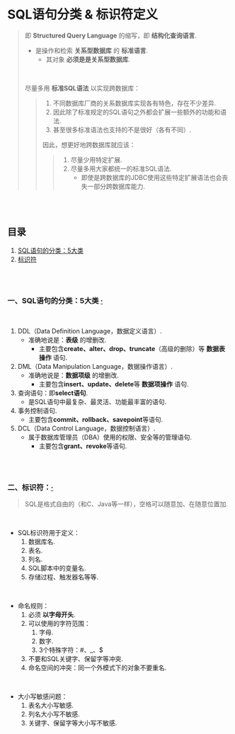 # SQL语句分类 & 标识符定义
> 即 **Structured Query Language** 的缩写，即 **结构化查询语言**.
>
>    - 是操作和检索 **关系型数据库** 的 **标准语言**.
>       - 其对象 **必须是是关系型数据库**.
>
> <br>
>
> 尽量多用 **标准SQL语法** 以实现跨数据库：
>
>> 1. 不同数据库厂商的关系数据库实现各有特色，存在不少差异.
>> 2. 因此除了标准规定的SQL语句之外都会扩展一些额外的功能和语法.
>> 3. 甚至很多标准语法也支持的不是很好（各有不同）.
>>
>> 因此，想更好地跨数据库就应该：
>>
>>> 1. 尽量少用特定扩展.
>>> 2. 尽量多用大家都统一的标准SQL语法.
>>>    - 即使是跨数据库的JDBC使用这些特定扩展语法也会丧失一部分跨数据库能力.

<br><br>

## 目录

1. [SQL语句的分类：5大类](#一sql语句的分类5大类--)
2. [标识符](#二标识符)

<br><br>

### 一、SQL语句的分类：5大类  [·](#目录)

<br>

1. DDL（Data Definition Language，数据定义语言）.
   - 准确地说是：**表级** 的增删改.
      - 主要包含**create、alter、drop、truncate**（高级的删除）等 **数据表操作** 语句.
2. DML（Data Manipulation Language，数据操作语言）.
   - 准确地说是：**数据项级** 的增删改.
      - 主要包含**insert、update、delete**等 **数据项操作** 语句.
3. 查询语句：即**select语句**.
   - 是SQL语句中最复杂、最灵活、功能最丰富的语句.
4. 事务控制语句.
   - 主要包含**commit、rollback、savepoint**等语句.
5. DCL（Data Control Language，数据控制语言）.
   - 属于数据库管理员（DBA）使用的权限、安全等的管理语句.
      - 主要包含**grant、revoke**等语句.

<br><br>

### 二、标识符：[·](#目录)
> SQL是格式自由的（和C、Java等一样），空格可以随意加、在随意位置加.

<br>

- SQL标识符用于定义：
   1. 数据库名.
   2. 表名.
   3. 列名.
   4. SQL脚本中的变量名.
   5. 存储过程、触发器名等等.

<br>

- 命名规则：
   1. 必须 **以字母开头**.
   2. 可以使用的字符范围：
      1. 字母.
      2. 数字.
      3. 3个特殊字符：#、\_、$
   3. 不要和SQL关键字、保留字等冲突.
   4. 命名空间的冲突：同一个外模式下的对象不要重名.

<br>

- 大小写敏感问题：
   1. 表名大小写敏感.
   2. 列名大小写不敏感.
   3. 关键字、保留字等大小写不敏感.
